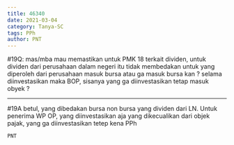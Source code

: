 ```yaml
---
title: 46340
date: 2021-03-04
category: Tanya-SC
tags: PPh
author: PNT
---
```


#19Q: mas/mba mau memastikan untuk PMK 18 terkait dividen, untuk dividen dari perusahaan dalam negeri itu tidak membedakan untuk yang diperoleh dari perusahaan masuk bursa atau ga masuk bursa kan ? selama diinvestasikan maka BOP, sisanya yang ga diinvestasikan tetap masuk obyek ?

---

#19A betul, yang dibedakan bursa non bursa yang dividen dari LN. Untuk penerima WP OP, yang diinvestasikan aja yang dikecualikan dari objek pajak, yang ga diinvestasikan tetep kena PPh

`PNT`
